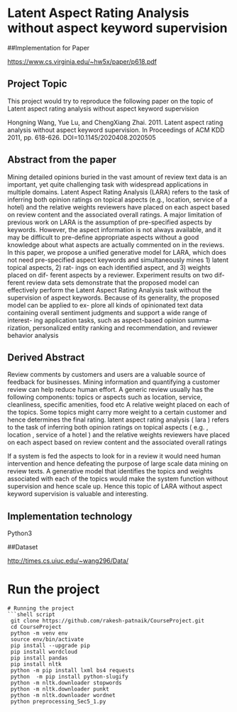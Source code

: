 # Latent Aspect Rating Analysis without aspect keyword supervision

##Implementation for Paper

https://www.cs.virginia.edu/~hw5x/paper/p618.pdf

## Project Topic

This project would try to reproduce the following paper on the topic of Latent aspect rating analysis without aspect keyword supervision

Hongning Wang, Yue Lu, and ChengXiang Zhai. 2011. Latent aspect rating analysis without aspect keyword supervision. In Proceedings of ACM KDD 2011, pp. 618-626. DOI=10.1145/2020408.2020505


## Abstract from the paper
Mining detailed opinions buried in the vast amount of review text data is an important, yet quite challenging task with widespread applications in multiple domains. Latent Aspect Rating Analysis (LARA) refers to the task of inferring both opinion ratings on topical aspects (e.g., location, service of a hotel) and the relative weights reviewers have placed on each aspect based on review content and the associated overall ratings. A major limitation of previous work on LARA is the assumption of pre-specified aspects by keywords. However, the aspect information is not always available, and it may be difficult to pre-define appropriate aspects without a good knowledge about what aspects are actually commented on in the reviews.
In this paper, we propose a unified generative model for LARA, which does not need pre-specified aspect keywords and simultaneously mines 1) latent topical aspects, 2) rat- ings on each identified aspect, and 3) weights placed on dif- ferent aspects by a reviewer. Experiment results on two dif- ferent review data sets demonstrate that the proposed model can effectively perform the Latent Aspect Rating Analysis task without the supervision of aspect keywords. Because of its generality, the proposed model can be applied to ex- plore all kinds of opinionated text data containing overall sentiment judgments and support a wide range of interest- ing application tasks, such as aspect-based opinion summa- rization, personalized entity ranking and recommendation, and reviewer behavior analysis

## Derived Abstract
Review comments by customers and users are a valuable source of feedback for businesses. Mining information and quantifying a customer review can help reduce human effort. A generic review usually has the following components:
topics or aspects such as location, service, cleanliness, specific amenities, food etc
A relative weight placed on each of the topics. Some topics might carry more weight to a certain customer and hence determines the final rating.
latent aspect rating analysis ( lara ) refers to the task of inferring both opinion ratings on topical aspects ( e.g. , location , service of a hotel ) and the relative weights reviewers have placed on each aspect based on review content and the associated overall ratings

If a system is fed the aspects to look for in a review it would need human intervention and hence defeating the purpose of large scale data mining on review texts. A generative model that identifies the topics and weights associated with each of the topics would make the system function without supervision and hence scale up. Hence this topic of LARA without aspect keyword supervision is valuable and interesting.


## Implementation technology
Python3

##Dataset

http://times.cs.uiuc.edu/~wang296/Data/

# Run the project
```shell script
# Running the project
```shell script
 git clone https://github.com/rakesh-patnaik/CourseProject.git
 cd CourseProject
 python -m venv env
 source env/bin/activate
 pip install --upgrade pip
 pip install wordcloud
 pip install pandas
 pip install nltk
 python -m pip install lxml bs4 requests
 python  -m pip install python-slugify
 python -m nltk.downloader stopwords
 python -m nltk.downloader punkt
 python -m nltk.downloader wordnet
 python preprocessing_Sec5_1.py
```
```